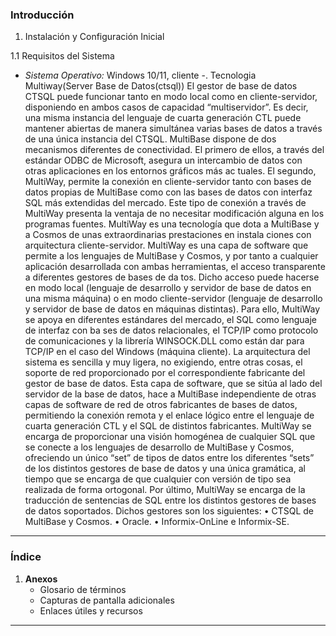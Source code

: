 ### **Introducción**

1. Instalación y Configuración Inicial

1.1 Requisitos del Sistema

- *Sistema Operativo:* Windows 10/11, cliente
-. Tecnologia Multiway(Server Base de Datos(ctsql))
El gestor de base de datos CTSQL puede funcionar tanto en modo local como en cliente-servidor, disponiendo en ambos casos de capacidad “multiservidor”. 
Es decir, una misma instancia del lenguaje de cuarta generación CTL puede mantener abiertas de manera simultánea varias bases de datos a través de una única instancia del CTSQL. 
MultiBase dispone de dos mecanismos diferentes de conectividad. El primero de ellos, a través del estándar ODBC de Microsoft, asegura un intercambio de datos con otras aplicaciones en los entornos gráficos más ac tuales. 
El segundo, MultiWay, permite la conexión en cliente-servidor tanto con bases de datos propias de MultiBase como con las bases de datos con interfaz SQL más extendidas del mercado. 
Este tipo de conexión a través de MultiWay presenta la ventaja de no necesitar modificación alguna en los programas fuentes. 
MultiWay es una tecnología que dota a MultiBase y a Cosmos de unas extraordinarias prestaciones en instala ciones con arquitectura cliente-servidor. 
MultiWay es una capa de software que permite a los lenguajes de MultiBase y Cosmos, y por tanto a cualquier aplicación desarrollada con ambas herramientas, el acceso transparente a diferentes gestores de bases de da tos.
Dicho acceso puede hacerse en modo local (lenguaje de desarrollo y servidor de base de datos en una misma máquina) o en modo cliente-servidor (lenguaje de desarrollo y servidor de base de datos en máquinas distintas). 
Para ello, MultiWay se apoya en diferentes estándares del mercado, el SQL como lenguaje de interfaz con ba ses de datos relacionales, el TCP/IP 
como protocolo de comunicaciones y la librería WINSOCK.DLL como están dar para TCP/IP en el caso del Windows (máquina cliente). 
La arquitectura del sistema es sencilla y muy ligera, no exigiendo, entre otras cosas, el soporte de red proporcionado por el correspondiente fabricante del gestor de base de datos. 
Esta capa de software, que se sitúa al lado del servidor de la base de datos, hace a MultiBase independiente de otras capas de software de red de otros fabricantes de bases de datos, 
permitiendo la conexión remota y el enlace lógico entre el lenguaje de cuarta generación CTL y el SQL de distintos fabricantes. 
MultiWay se encarga de proporcionar una visión homogénea de cualquier SQL que se conecte a los lenguajes de desarrollo de MultiBase y Cosmos, ofreciendo un único “set” de tipos de datos entre los diferentes “sets” de los distintos 
gestores de base de datos y una única gramática, al tiempo que se encarga de que cualquier con versión de tipo sea realizada de forma ortogonal. 
Por último, MultiWay se encarga de la traducción de sentencias de SQL entre los distintos gestores de bases de datos soportados. Dichos gestores son los siguientes: • CTSQL de MultiBase y Cosmos. • Oracle. • Informix-OnLine e Informix-SE.

---

### **Índice**


1. **Anexos**
   - Glosario de términos
   - Capturas de pantalla adicionales
   - Enlaces útiles y recursos

---

